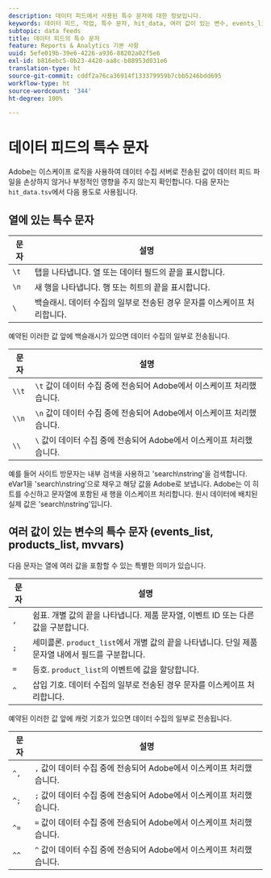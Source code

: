 ```yaml
---
description: 데이터 피드에서 사용된 특수 문자에 대한 정보입니다.
keywords: 데이터 피드, 작업, 특수 문자, hit_data, 여러 값이 있는 변수, events_list, products_list, mvvars
subtopic: data feeds
title: 데이터 피드의 특수 문자
feature: Reports & Analytics 기본 사항
uuid: 5efe019b-39e6-4226-a936-88202a02f5e6
exl-id: b816ebc5-0b23-4420-aa8c-b88953d031e6
translation-type: ht
source-git-commit: cddf2a76ca36914f133379959b7cbb5246bdd695
workflow-type: ht
source-wordcount: '344'
ht-degree: 100%

---
```


# 데이터 피드의 특수 문자

Adobe는 이스케이프 로직을 사용하여 데이터 수집 서버로 전송된 값이 데이터 피드 파일을 손상하지 않거나 부정적인 영향을 주지 않는지 확인합니다. 다음 문자는 `hit_data.tsv`에서 다음 용도로 사용됩니다.

## 열에 있는 특수 문자

| 문자 | 설명 |
|--- |--- |
| `\t` | 탭을 나타냅니다. 열 또는 데이터 필드의 끝을 표시합니다. |
| `\n` | 새 행을 나타냅니다. 행 또는 히트의 끝을 표시합니다. |
| `\` | 백슬래시. 데이터 수집의 일부로 전송된 경우 문자를 이스케이프 처리합니다. |

예약된 이러한 값 앞에 백슬래시가 있으면 데이터 수집의 일부로 전송됩니다.

| 문자 | 설명 |
|--- |--- |
| `\\t` | `\t` 값이 데이터 수집 중에 전송되어 Adobe에서 이스케이프 처리했습니다. |
| `\\n` | `\n` 값이 데이터 수집 중에 전송되어 Adobe에서 이스케이프 처리했습니다. |
| `\\` | `\` 값이 데이터 수집 중에 전송되어 Adobe에서 이스케이프 처리했습니다. |

예를 들어 사이트 방문자는 내부 검색을 사용하고 &#39;search\nstring&#39;을 검색합니다. eVar1을 &#39;search\nstring&#39;으로 채우고 해당 값을 Adobe로 보냅니다. Adobe는 이 히트를 수신하고 문자열에 포함된 새 행을 이스케이프 처리합니다. 원시 데이터에 배치된 실제 값은 &#39;search\\nstring&#39;입니다.

## 여러 값이 있는 변수의 특수 문자 (events_list, products_list, mvvars)

다음 문자는 열에 여러 값을 포함할 수 있는 특별한 의미가 있습니다.

| 문자 | 설명 |
|--- |--- |
| `,` | 쉼표. 개별 값의 끝을 나타냅니다. 제품 문자열, 이벤트 ID 또는 다른 값을 구분합니다. |
| `;` | 세미콜론. `product_list`에서 개별 값의 끝을 나타냅니다. 단일 제품 문자열 내에서 필드를 구분합니다. |
| `=` | 등호. `product_list`의 이벤트에 값을 할당합니다. |
| `^` | 삽입 기호. 데이터 수집의 일부로 전송된 경우 문자를 이스케이프 처리합니다. |

예약된 이러한 값 앞에 캐럿 기호가 있으면 데이터 수집의 일부로 전송됩니다.

| 문자 | 설명 |
|--- |--- |
| `^,` | `,` 값이 데이터 수집 중에 전송되어 Adobe에서 이스케이프 처리했습니다. |
| `^;` | `;` 값이 데이터 수집 중에 전송되어 Adobe에서 이스케이프 처리했습니다. |
| `^=` | `=` 값이 데이터 수집 중에 전송되어 Adobe에서 이스케이프 처리했습니다. |
| `^^` | `^` 값이 데이터 수집 중에 전송되어 Adobe에서 이스케이프 처리했습니다. |
